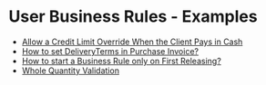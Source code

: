 # User Business Rules - Examples

- [Allow a Credit Limit Override When the Client Pays in Cash](https://github.com/ErpNetDocs/tech/blob/master/advanced/business-rules/user-business-rules-examples/Allow%20a%20Credit%20limit%20override%20when%20the%20client%20pays%20in%20cash.md)
- [How to set DeliveryTerms in Purchase Invoice?](https://github.com/ErpNetDocs/tech/blob/master/advanced/business-rules/user-business-rules-examples/How%20to%20set%20DeliveryTerms%20in%20Purchase%20invoice%3F.md)
- [How to start a Business Rule only on First Releasing?](https://github.com/ErpNetDocs/tech/blob/master/advanced/business-rules/user-business-rules-examples/How%20to%20start%20a%20Business%20rule%20only%20on%20First%20releasing%3F.md)
- [Whole Quantity Validation](https://github.com/ErpNetDocs/tech/blob/master/advanced/business-rules/user-business-rules-examples/Whole%20quantity%20validation.md)
